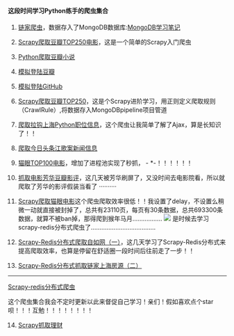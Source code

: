 #### 这段时间学习Python练手的爬虫集合

1. [链家爬虫](https://github.com/Family-TreeSY/SpiderList/tree/master/Lianjia)，数据存入了MongoDB数据库:[MongoDB学习笔记](https://family-treesy.github.io/2017/11/30/1.%20%E4%BB%80%E4%B9%88%E6%98%AFMongoDB%E6%95%B0%E6%8D%AE%E5%BA%93%EF%BC%9F/)
2. [Scrapy爬取豆瓣TOP250电影](https://github.com/Family-TreeSY/SpiderList/tree/master/douban_movie)，这是一个简单的Scrapy入门爬虫
3. [Python爬取豆瓣小说](https://github.com/Family-TreeSY/SpiderList/tree/master/douban_reading)
4. [模拟登陆豆瓣](https://github.com/Family-TreeSY/SpiderList/tree/master/login_douban)
5. [模拟登陆GitHub](https://github.com/Family-TreeSY/SpiderList/tree/master/login_github)
6. [Scrapy爬取豆瓣TOP250]()，这是个Scrapy进阶学习，用正则定义爬取规则（CrawlRule）,将数据存入MongoDBpipeline项目管道
7. [爬取拉钩上海Python职位信息](https://github.com/Family-TreeSY/SpiderList/blob/master/lagou/lagou_spider.py)，这个爬虫让我简单了解了Ajax，算是长知识了！！
8. [爬取今日头条江歌案新闻信息](https://github.com/Family-TreeSY/SpiderList/blob/master/toutiao/toutiao_spider.py)
9. [猫眼TOP100电影](https://github.com/Family-TreeSY/SpiderList/blob/master/MaoyanTop100/MaoyanTop100.py)，增加了进程池实现了秒抓， - *-！！！！！！
10. [抓取电影芳华豆瓣影评](https://github.com/Family-TreeSY/SpiderList/blob/master/douban_fanghua/fanghua_spider.py)，这几天被芳华刷屏了，又没时间去电影院看，所以就爬取了芳华的影评假装当看了 ··········
11. [Scrapy爬取猫眼电影](https://github.com/Family-TreeSY/SpiderList/tree/master/maoyan)这个爬虫爬取效率很低！！我设置了delay，不设置么稍微一动就直接被封掉了，总共有23110页，每页有30条数据，总共693300条数据，就算不被ban掉，那得爬到猴年马月.................
![](http://m.qpic.cn/psb?/V10WDaE22S84Sl/YpE56Kh92bW7VYgfxOKF0xXwbjliiubEHdpLd3NizM8!/b/dPMAAAAAAAAA&bo=5AJ5AQAAAAADB7w!&rf=viewer_4)
是时候去学习scrapy-redis分布式爬虫了.....................................
12. [Scrapy-Redis分布式爬取自如网（一）](https://github.com/Family-TreeSY/SpiderList/blob/master/ziru/ziru/spiders/ziroom.py)，这几天学习了Scrapy-Redis分布式来提高爬取效率，也算是停留在舒适圈一段时间后往前走了一步！！

13. [Scrapy-Redis分布式抓取链家上海房源（二）](https://github.com/Family-TreeSY/Scrapy-Redis-Spider/tree/master/lianjia)

----------

[Scrapy-redis分布式爬虫](https://github.com/Family-TreeSY/Scrapy-Redis-Spider)

这个爬虫集合我会不定时更新以此来督促自己学习！亲们！假如喜欢点个star呗！！！互勉！！！！！！！！

14. [Scrapy抓取理财](https://github.com/Family-TreeSY/SpiderList/tree/master/shoucainu)

    

